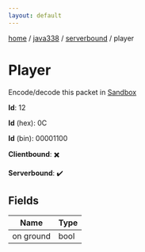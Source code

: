 ```yaml
---
layout: default
---
```


[home](/)  /  [java338](/protocol/java338)  /  [serverbound](/protocol/java338/serverbound)  /  player

# Player

Encode/decode this packet in [Sandbox](../../../sandbox/java338#serverbound.player)

**Id**: 12

**Id** (hex): 0C

**Id** (bin): 00001100

**Clientbound**: ✖️

**Serverbound**: ✔️

## Fields

Name | Type
---|---
on ground | bool
